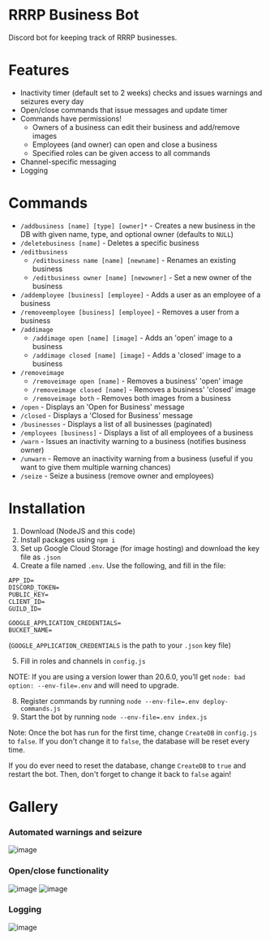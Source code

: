 # RRRP Business Bot

Discord bot for keeping track of RRRP businesses.

# Features

- Inactivity timer (default set to 2 weeks) checks and issues warnings and seizures every day
- Open/close commands that issue messages and update timer
- Commands have permissions!
    - Owners of a business can edit their business and add/remove images
    - Employees (and owner) can open and close a business
    - Specified roles can be given access to all commands
- Channel-specific messaging
- Logging

# Commands

- `/addbusiness [name] [type] [owner]*` - Creates a new business in the DB with given name, type,
  and optional owner (defaults to `NULL`)
- `/deletebusiness [name]` - Deletes a specific business
- `/editbusiness`
    - `/editbusiness name [name] [newname]` - Renames an existing business
    - `/editbusiness owner [name] [newowner]` - Set a new owner of the business
- `/addemployee [business] [employee]` - Adds a user as an employee of a business
- `/removeemployee [business] [employee]` - Removes a user from a business
- `/addimage`
    - `/addimage open [name] [image]` - Adds an 'open' image to a business
    - `/addimage closed [name] [image]` - Adds a 'closed' image to a business
- `/removeimage`
    - `/removeimage open [name]` - Removes a business' 'open' image
    - `/removeimage closed [name]` - Removes a business' 'closed' image
    - `/removeimage both` - Removes both images from a business
- `/open` - Displays an 'Open for Business' message
- `/closed` - Displays a 'Closed for Business' message
- `/businesses` - Displays a list of all businesses (paginated)
- `/employees [business]` - Displays a list of all employees of a business
- `/warn` - Issues an inactivity warning to a business (notifies business owner)
- `/unwarn` - Remove an inactivity warning from a business (useful if you want to give them multiple
  warning chances)
- `/seize` - Seize a business (remove owner and employees)

# Installation

1. Download (NodeJS and this code)
2. Install packages using `npm i`
3. Set up Google Cloud Storage (for image hosting) and download the key file as `.json`
4. Create a file named `.env`. Use the following, and fill in the file:

```
APP_ID=
DISCORD_TOKEN=
PUBLIC_KEY=
CLIENT_ID=
GUILD_ID=

GOOGLE_APPLICATION_CREDENTIALS=
BUCKET_NAME=
```

(`GOOGLE_APPLICATION_CREDENTIALS` is the path to your `.json` key file)

5. Fill in roles and channels in `config.js`

NOTE: If you are using a version lower than 20.6.0, you’ll get `node: bad option: --env-file=.env` and will need to upgrade.

8. Register commands by running `node --env-file=.env deploy-commands.js`
9. Start the bot by running `node --env-file=.env index.js`

Note: Once the bot has run for the first time, change `CreateDB` in `config.js` to `false`. If
you don't change it to `false`, the database will be reset every time.

If you do ever need to reset the database, change `CreateDB` to `true` and restart the bot. Then,
don't forget to change it back to `false` again!

# Gallery

### Automated warnings and seizure

![image](https://github.com/user-attachments/assets/09c6d967-88cc-4e7b-b808-b8768a5eb2e8)

### Open/close functionality

![image](https://github.com/user-attachments/assets/27a8781b-bd11-4c7b-a715-4e67fa5dc5d2)
![image](https://github.com/user-attachments/assets/93dbedfb-40fe-4be4-b2ff-61471f01553b)

### Logging

![image](https://github.com/user-attachments/assets/645085e0-2fba-467f-829e-f3604d81c482)
